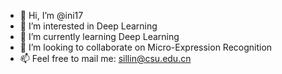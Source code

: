 - 👋 Hi, I’m @ini17
- 👀 I’m interested in Deep Learning
- 🌱 I’m currently learning Deep Learning
- 💞️ I’m looking to collaborate on Micro-Expression Recognition
- 📫 Feel free to mail me: sillin@csu.edu.cn

<!---
ini17/ini17 is a ✨ special ✨ repository because its `README.md` (this file) appears on your GitHub profile.
You can click the Preview link to take a look at your changes.
--->
